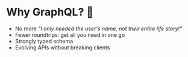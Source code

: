 # Why GraphQL? 📌

- No more _"I only needed the user's name, not their entire life story!"_
- Fewer roundtrips: get all you need in one go
- Strongly typed schema
- Evolving APIs without breaking clients 